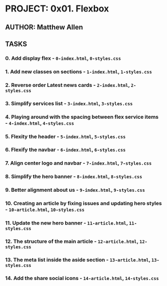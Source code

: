 # PROJECT: 0x01. Flexbox

## AUTHOR: Matthew Allen

## TASKS

### 0. Add display flex - `0-index.html`, `0-styles.css`

### 1. Add new classes on sections - `1-index.html`, `1-styles.css`

### 2. Reverse order Latest news cards - `2-index.html`, `2-styles.css`

### 3. Simplify services list - `3-index.html`, `3-styles.css`

### 4. Playing around with the spacing between flex service items - `4-index.html`, `4-styles.css`

### 5. Flexity the header - `5-index.html`, `5-styles.css`

### 6. Flexify the navbar - `6-index.html`, `6-styles.css`

### 7. Align center logo and navbar - `7-index.html`, `7-styles.css`

### 8. Simplify the hero banner - `8-index.html`, `8-styles.css`

### 9. Better alignment about us - `9-index.html`, `9-styles.css`

### 10. Creating an article by fixing issues and updating hero styles - `10-article.html`, `10-styles.css`

### 11. Update the new hero banner - `11-article.html`, `11-styles.css`

### 12. The structure of the main article - `12-article.html`, `12-styles.css`

### 13. The meta list inside the aside section - `13-article.html`, `13-styles.css`

### 14. Add the share social icons - `14-article.html`, `14-styles.css`

